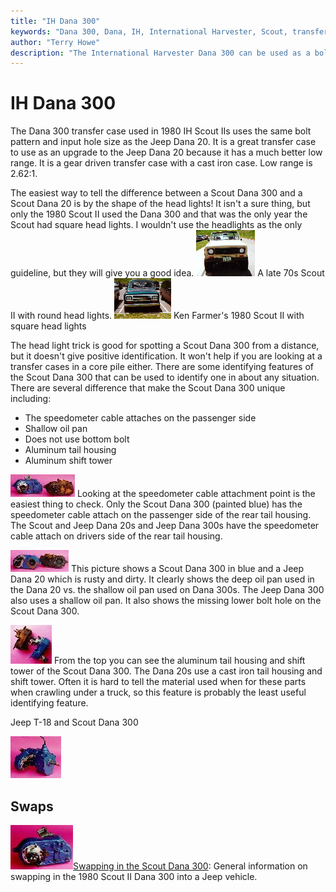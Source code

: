 ```yaml
---
title: "IH Dana 300"
keywords: "Dana 300, Dana, IH, International Harvester, Scout, transfer case, transfer case"
author: "Terry Howe"
description: "The International Harvester Dana 300 can be used as a bolt in replacement for the Jeep Dana 20 in most cases.  The Scout Dana 300 features a much better low range."
---
```

# IH Dana 300

The Dana 300 transfer case used in 1980 IH Scout IIs uses the same bolt pattern and input hole size as the Jeep Dana 20. It is a great transfer case to use as an upgrade to the Jeep Dana 20 because it has a much better low range. It is a gear driven transfer case with a cast iron case. Low range is 2.62:1.

The easiest way to tell the difference between a Scout Dana 300 and a Scout Dana 20 is by the shape of the head lights! It isn't a sure thing, but only the 1980 Scout II used the Dana 300 and that was the only year the Scout had square head lights. I wouldn't use the headlights as the only guideline, but they will give you a good idea. [![A 1970s Scout II](../../../img/xfer/upgrades/scout70_.jpg)](../../../img/xfer/upgrades/scout70.jpg) A late 70s Scout II with round head lights. [![Ken Farmer's 1980 Scout II](../../../img/xfer/upgrades/scout80_.jpg)](../../../img/xfer/upgrades/scout80.jpg) Ken Farmer's 1980 Scout II with square head lights 

The head light trick is good for spotting a Scout Dana 300 from a distance, but it doesn't give positive identification. It won't help if you are looking at a transfer cases in a core pile either. There are some identifying features of the Scout Dana 300 that can be used to identify one in about any situation. There are several difference that make the Scout Dana 300 unique including: 

  * The speedometer cable attaches on the passenger side
  * Shallow oil pan
  * Does not use bottom bolt
  * Aluminum tail housing
  * Aluminum shift tower

[![Scout 300 vs Jeep D20 back view](../../../img/xfer/upgrades/d300d20b_.jpg)](../../../img/xfer/upgrades/d300d20b.jpg) Looking at the speedometer cable attachment point is the easiest thing to check. Only the Scout Dana 300 (painted blue) has the speedometer cable attach on the passenger side of the rear tail housing. The Scout and Jeep Dana 20s and Jeep Dana 300s have the speedometer cable attach on drivers side of the rear tail housing. 

[![Scout 300 vs Jeep D20 front view](../../../img/xfer/upgrades/d300d20f_.jpg)](../../../img/xfer/upgrades/d300d20f.jpg) This picture shows a Scout Dana 300 in blue and a Jeep Dana 20 which is rusty and dirty. It clearly shows the deep oil pan used in the Dana 20 vs. the shallow oil pan used on Dana 300s. The Jeep Dana 300 also uses a shallow oil pan. It also shows the missing lower bolt hole on the Scout Dana 300. 

[![Scout 300 vs Jeep D20 top view](../../../img/xfer/upgrades/d300d20t_.jpg)](../../../img/xfer/upgrades/d300d20t.jpg) From the top you can see the aluminum tail housing and shift tower of the Scout Dana 300. The Dana 20s use a cast iron tail housing and shift tower. Often it is hard to tell the material used when for these parts when crawling under a truck, so this feature is probably the least useful identifying feature. 

Jeep T-18 and Scout Dana 300

[![Scout 300 T-18](../../../img/xfer/upgrades/t18ih300_.jpg)](../../../img/xfer/upgrades/t18ih300.jpg) 

## Swaps

[![Scout 300 back](../../../img/xfer/upgrades/ihd300b_.jpg)](../../../img/xfer/upgrades/ihd300b.jpg)[Swapping in the Scout Dana 300](/xfer/upgrades/scout300.md): General information on swapping in the 1980 Scout II Dana 300 into a Jeep vehicle.